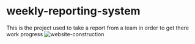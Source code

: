 # weekly-reporting-system
This is the project used to take a report from a team in order to get there work progress
![website-construction](https://user-images.githubusercontent.com/48166328/81470140-c32a2680-9206-11ea-97b4-2057f1dda498.jpg)
